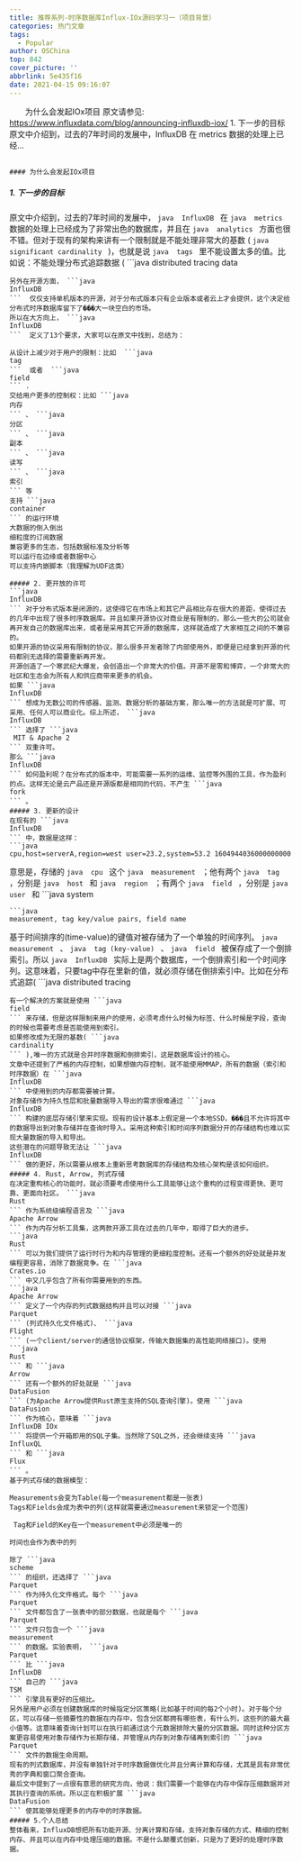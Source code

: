 ```yaml
---
title: 推荐系列-时序数据库Influx-IOx源码学习一（项目背景）
categories: 热门文章
tags:
  - Popular
author: OSChina
top: 842
cover_picture: ''
abbrlink: 5e435f16
date: 2021-04-15 09:16:07
---
```


&emsp;&emsp;为什么会发起IOx项目 原文请参见: https://www.influxdata.com/blog/announcing-influxdb-iox/ 1. 下一步的目标 原文中介绍到，过去的7年时间的发展中，InfluxDB 在 metrics 数据的处理上已经...
<!-- more -->

                                                                                                                                                                                        #### 为什么会发起IOx项目 
 
##### 1. 下一步的目标 
原文中介绍到，过去的7年时间的发展中， ```java 
  InfluxDB
  ```  在  ```java 
  metrics
  ```  数据的处理上已经成为了非常出色的数据库，并且在  ```java 
  analytics
  ```  方面也很不错。但对于现有的架构来讲有一个限制就是不能处理非常大的基数 ( ```java 
  significant cardinality
  ``` )，也就是说 ```java 
  tags
  ``` 里不能设置太多的值。比如说：不能处理分布式追踪数据 ( ```java 
  distributed tracing data
  ``` ) 的这种场景。 
另外在开源方面， ```java 
  InfluxDB
  ```  仅仅支持单机版本的开源，对于分布式版本只有企业版本或者云上才会提供，这个决定给分布式时序数据库留下了���大一块空白的市场。 
所以在大方向上， ```java 
  InfluxDB
  ```  定义了13个要求，大家可以在原文中找到，总结为： 
 
 从设计上减少对于用户的限制：比如  ```java 
  tag
  ```  或者  ```java 
  field
  ``` . 
 交给用户更多的控制权：比如 ```java 
  内存
  ``` 、 ```java 
  分区
  ``` 、 ```java 
  副本
  ``` 、 ```java 
  读写
  ``` 、 ```java 
  索引
  ``` 等 
 支持 ```java 
  container
  ``` 的运行环境 
 大数据的倒入倒出 
 细粒度的订阅数据 
 兼容更多的生态，包括数据标准及分析等 
 可以运行在边缘或者数据中心 
 可以支持内嵌脚本（我理解为UDF这类） 
 
##### 2. 更开放的许可 
 ```java 
  InfluxDB
  ``` 对于分布式版本是闭源的，这使得它在市场上和其它产品相比存在很大的差距，使得过去的几年中出现了很多时序数据库。并且如果开源协议对商业是有限制的，那么一些大的公司就会再开发自己的数据库出来，或者是采用其它开源的数据库，这样就造成了大家相互之间的不兼容的。 
如果开源的协议采用有限制的协议，那么很多开发者除了内部使用外，即便是已经拿到开源的代码都别无选择的需要重新再开发。 
开源创造了一个寒武纪大爆发，会创造出一个非常大的价值。开源不是零和博弈，一个非常大的社区和生态会为所有人和供应商带来更多的机会。 
如果 ```java 
  InfluxDB
  ``` 想成为无数公司的传感器、监测、数据分析的基础方案，那么唯一的方法就是可扩展、可采用、任何人可以商业化。综上所述， ```java 
  InfluxDB
  ``` 选择了 ```java 
   MIT & Apache 2
  ``` 双重许可。 
那么 ```java 
  InfluxDB
  ``` 如何盈利呢？在分布式的版本中，可能需要一系列的运维、监控等外围的工具，作为盈利的点。这样无论是云产品还是开源版都是相同的代码，不产生 ```java 
  fork
  ``` 。 
##### 3. 更新的设计 
在现有的 ```java 
  InfluxDB
  ``` 中，数据是这样： 
 ```java 
  cpu,host=serverA,region=west user=23.2,system=53.2 1604944036000000000
  ```  
意思是，存储的 ```java 
  cpu
  ``` 这个 ```java 
  measurement
  ``` ；他有两个 ```java 
  tag
  ``` ，分别是 ```java 
  host
  ``` 和 ```java 
  region
  ``` ；有两个 ```java 
  field
  ``` ，分别是 ```java 
  user
  ``` 和 ```java 
  system
  ``` ；最后是一个纳秒的时间戳。数据被存储和索引为： 
 ```java 
  measurement, tag key/value pairs, field name
  ```  
基于时间排序的(time-value)的键值对被存储为了一个单独的时间序列。 ```java 
  measurement
  ``` 、 ```java 
  tag (key-value)
  ``` 、 ```java 
  field
  ```  被保存成了一个倒排索引。所以 ```java 
  InfluxDB
  ``` 实际上是两个数据库，一个倒排索引和一个时间序列。这意味着，只要tag中存在里新的值，就必须存储在倒排索引中。比如在分布式追踪( ```java 
  distributed tracing 
  ``` ) 的场景里，每行数据都有一个唯一的id，这意味着二级索引比时序数据还要大，服务器就需要浪费大量的cpu和内存来处理索引数据。 
有一个解决的方案就是使用 ```java 
  field
  ``` 来存储，但是这样限制来用户的使用，必须考虑什么时候为标签、什么时候是字段，查询的时候也需要考虑是否能使用到索引。 
如果修改成为无限的基数( ```java 
  cardinality
  ``` ),唯一的方式就是合并时序数据和倒排索引，这是数据库设计的核心。 
文章中还提到了严格的内存控制，如果想做内存控制，就不能使用MMAP，所有的数据（索引和时序数据）在 ```java 
  InfluxDB
  ``` 中使用到的内存都需要被计算。 
对象存储作为持久性层和批量数据导入导出的需求很难通过 ```java 
  InfluxDB
  ``` 构建的底层存储引擎来实现。现有的设计基本上假定是一个本地SSD，���且不允许将其中的数据导出到对象存储并在查询时导入。采用这种索引和时间序列数据分开的存储结构也难以实现大量数据的导入和导出。 
这些潜在的问题导致无法让 ```java 
  InfluxDB
  ``` 做的更好，所以需要从根本上重新思考数据库的存储结构及核心架构是该如何组织。 
##### 4. Rust, Arrow, 列式存储 
在决定重构核心的功能时，就必须要考虑使用什么工具能够让这个重构的过程变得更快、更可靠、更面向社区。 ```java 
  Rust
  ``` 作为系统级编程语言及 ```java 
  Apache Arrow
  ``` 作为内存分析工具集，这两款开源工具在过去的几年中，取得了巨大的进步。 
 ```java 
  Rust
  ``` 可以为我们提供了运行时行为和内存管理的更细粒度控制。还有一个额外的好处就是并发编程更容易，消除了数据竞争。在 ```java 
  Crates.io
  ``` 中又几乎包含了所有你需要用到的东西。 
 ```java 
  Apache Arrow
  ``` 定义了一个内存的列式数据结构并且可以对接 ```java 
  Parquet
  ``` (列式持久化文件格式)、 ```java 
  Flight
  ``` (一个client/server的通信协议框架，传输大数据集的高性能网络接口)。使用 ```java 
  Rust
  ``` 和 ```java 
  Arrow
  ``` 还有一个额外的好处就是 ```java 
  DataFusion
  ``` (为Apache Arrow提供Rust原生支持的SQL查询引擎)。使用 ```java 
  DataFusion
  ``` 作为核心，意味着 ```java 
  InfluxDB IOx
  ``` 将提供一个开箱即用的SQL子集。当然除了SQL之外，还会继续支持 ```java 
  InfluxQL
  ``` 和 ```java 
  Flux
  ``` 。 
基于列式存储的数据模型： 
 
 Measurements会变为Table(每一个measurement都是一张表) 
 Tags和Fields会成为表中的列(这样就需要通过measurement来锁定一个范围) 
   
   Tag和Field的Key在一个measurement中必须是唯一的 
    
 时间也会作为表中的列 
 
除了 ```java 
  scheme
  ``` 的组织，还选择了 ```java 
  Parquet
  ``` 作为持久化文件格式。每个 ```java 
  Parquet
  ``` 文件都包含了一张表中的部分数据，也就是每个 ```java 
  Parquet
  ``` 文件只包含一个 ```java 
  measurement
  ``` 的数据。实验表明， ```java 
  Parquet
  ``` 比 ```java 
  InfluxDB
  ``` 自己的 ```java 
  TSM
  ``` 引擎具有更好的压缩比。 
另外是用户必须在创建数据库的时候指定分区策略(比如基于时间的每2个小时)。对于每个分区，可以存储一些摘要性的数据在内存中，包含分区都拥有哪些表，有什么列，这些列的最大最小值等。这意味着查询计划可以在执行前通过这个元数据排除大量的分区数据。同时这种分区方案更容易使用对象存储作为长期存储，并管理从内存到对象存储再到索引的 ```java 
  Parquet
  ``` 文件的数据生命周期。 
现有的列式数据库，并没有单独针对于时序数据做优化并且分离计算和存储，尤其是具有非常优秀的字典和窗口聚合查询。 
最后文中提到了一点很有意思的研究方向，他说：我们需要一个能够在内存中保存压缩数据并对其执行查询的系统。所以正在积极扩展 ```java 
  DataFusion
  ``` 使其能够处理更多的内存中的时序数据。 
##### 5.个人总结 
整体看来，InfluxDB想把所有功能开源、分离计算和存储，支持对象存储的方式、精细的控制内存、并且可以在内存中处理压缩的数据。不是什么颠覆式创新，只是为了更好的处理时序数据。
                                        